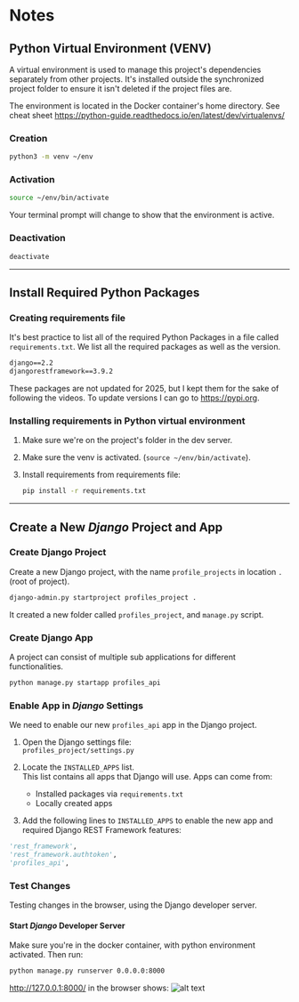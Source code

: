 # Notes

## Python Virtual Environment (VENV)

A virtual environment is used to manage this project's dependencies separately from other projects. It's installed outside the synchronized project folder to ensure it isn't deleted if the project files are.

The environment is located in the Docker container's home directory.
See cheat sheet
<https://python-guide.readthedocs.io/en/latest/dev/virtualenvs/>

### Creation

```bash
python3 -m venv ~/env
```

### Activation

```bash
source ~/env/bin/activate
```

Your terminal prompt will change to show that the environment is active.

### Deactivation

```bash
deactivate
```

--------

## Install Required Python Packages

### Creating requirements file

It's best practice to list all of the required Python Packages in a file called `requirements.txt`.
We list all the required packages as well as the version.

```txt
django==2.2
djangorestframework==3.9.2
```

These packages are not updated for 2025, but I kept them for the sake of following the videos.
To update versions I can go to https://pypi.org.

### Installing requirements in Python virtual environment

1. Make sure we're on the project's folder in the dev server.

2. Make sure the venv is activated. (`source ~/env/bin/activate`).
3. Install requirements from requirements file: 

   ```bash
   pip install -r requirements.txt 
   ```

--------

## Create a New *Django* Project and App

### Create Django Project

Create a new Django project, with the name `profile_projects` in location `.` (root of project).

```bash
django-admin.py startproject profiles_project .
```

It created a new folder called `profiles_project`, and `manage.py` script. 

### Create Django App

A project can consist of multiple sub applications for different functionalities. 

```bash
python manage.py startapp profiles_api
```

### Enable App in *Django* Settings

We need to enable our new `profiles_api` app in the Django project.

1. Open the Django settings file:  
   `profiles_project/settings.py`

2. Locate the `INSTALLED_APPS` list.  
   This list contains all apps that Django will use. Apps can come from:
   - Installed packages via `requirements.txt`
   - Locally created apps

3. Add the following lines to `INSTALLED_APPS` to enable the new app and required Django REST Framework features:

```python
'rest_framework',
'rest_framework.authtoken',
'profiles_api',
```

### Test Changes

Testing changes in the browser, using the Django developer server.

#### Start *Django* Developer Server

Make sure you're in the docker container, with python environment activated. Then run:

```bash
python manage.py runserver 0.0.0.0:8000
```

<http://127.0.0.1:8000/> in the browser shows:
![alt text](image.png)
